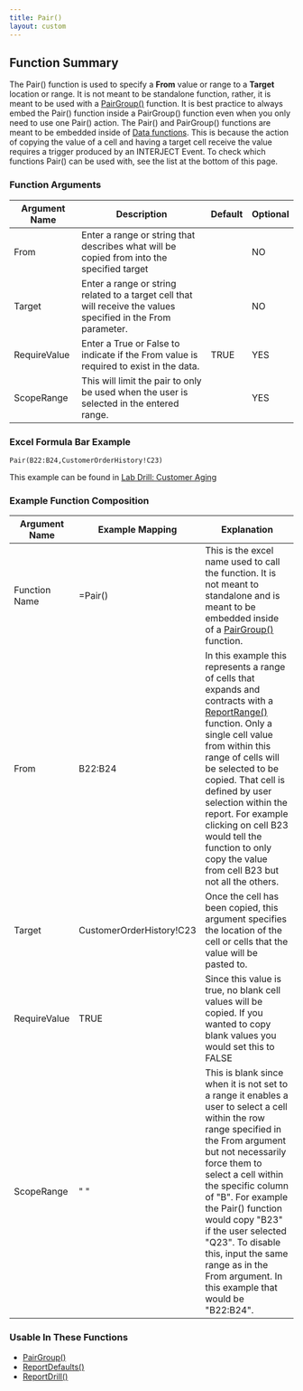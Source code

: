 ```yaml
---
title: Pair()
layout: custom
---
```

##  Function Summary 

The Pair() function is used to specify a **From** value or range to a **Target** location or range. It is not meant to be standalone function, rather, it is meant to be used with a [PairGroup()](PairGroup_81756186.md) function. It is best practice to always embed the Pair() function inside a PairGroup() function even when you only need to use one Pair() action. The Pair() and PairGroup() functions are meant to be embedded inside of [Data functions](Data-Functions-Landing.html). This is because the action of copying the value of a cell and having a target cell receive the value requires a trigger produced by an INTERJECT Event. To check which functions Pair() can be used with, see the list at  the bottom of this page.

###  Function Arguments   

| Argument Name | Description                                                                                                    | Default | Optional |
|----------------|----------------------------------------------------------------------------------------------------------------|---------|----------|
| From           | Enter a range or string that describes what will be copied from into the specified target                      |         | NO       |
| Target         | Enter a range or string related to a target cell that will receive the values specified in the From parameter. |         | NO       |
| RequireValue   | Enter a True or False to indicate if the From value is required to exist in the data.                          | TRUE    | YES      |
| ScopeRange     | This will limit the pair to only be used when the user is selected in the entered range.                       |         | YES      |

### Excel Formula Bar Example

```Excel
Pair(B22:B24,CustomerOrderHistory!C23)
```
This example can be found in [Lab Drill: Customer Aging](/wGetStarted/L-Drill-CustomerAging_128421015.html)

### Example Function Composition   

| Argument Name | Example Mapping          | Explanation|
|---------------|--------------------------|---|
| Function Name | =Pair()                  | This is the excel name used to call the function. It is not meant to standalone and is meant to be embedded inside of a [ PairGroup() ](PairGroup_81756186.html) function. |
| From          | B22:B24                  | In this example this represents a range of cells that expands and contracts with a [ReportRange()](/wIndex/ReportRange_61702199.html) function. Only a single cell value from within this range of cells will be selected to be copied. That cell is defined by user selection within the report. For example clicking on cell B23 would tell the function to only copy the value from cell B23 but not all the others.         |
| Target        | CustomerOrderHistory!C23 | Once the cell has been copied, this argument specifies the location of the cell or cells that the value will be pasted to.                                                |
| RequireValue  | TRUE | Since this value is true, no blank cell values will be copied. If you wanted to copy blank values you would set this to FALSE|
| ScopeRange    | " "                      | This is blank since when it is not set to a range it enables a user to select a cell within the row range specified in the From argument but not necessarily force them to select a cell within the specific column of "B". For example the Pair() function would copy "B23" if the user selected "Q23". To disable this, input the same range as in the From argument. In this example that would be "B22:B24".|


###  Usable In These Functions   

* [PairGroup()](PairGroup_81756186.html)
* [ReportDefaults()](ReportDefaults_61702546.html)
* [ReportDrill()](ReportDrill_61702556.html)

